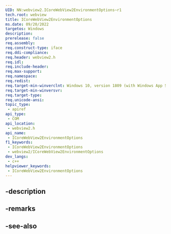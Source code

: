 ```yaml
---
UID: NN:webview2.ICoreWebView2EnvironmentOptions~r1
tech.root: webview
title: ICoreWebView2EnvironmentOptions
ms.date: 09/20/2022
targetos: Windows
description: 
prerelease: false
req.assembly: 
req.construct-type: iface
req.ddi-compliance: 
req.header: webview2.h
req.idl: 
req.include-header: 
req.max-support: 
req.namespace: 
req.redist: 
req.target-min-winverclnt: Windows 10, version 1809 (with Windows App SDK 1.1 or later)
req.target-min-winversvr: 
req.target-type: 
req.unicode-ansi: 
topic_type:
 - apiref
api_type:
 - COM
api_location:
 - webview2.h
api_name:
 - ICoreWebView2EnvironmentOptions
f1_keywords:
 - ICoreWebView2EnvironmentOptions
 - webview2/ICoreWebView2EnvironmentOptions
dev_langs:
 - c++
helpviewer_keywords:
 - ICoreWebView2EnvironmentOptions
---
```


## -description

## -remarks

## -see-also

